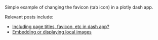 Simple example of changing the favicon (tab icon) in a plotly dash app.

Relevant posts include:

- [Including page titles, favicon, etc in dash app?](https://community.plot.ly/t/including-page-titles-favicon-etc-in-dash-app/4648/1)
- [Embedding or displaying local images](https://github.com/plotly/dash/issues/71)
